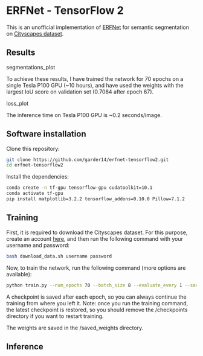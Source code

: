 # ERFNet - TensorFlow 2

This is an unofficial implementation of [ERFNet](http://www.robesafe.es/personal/eduardo.romera/pdfs/Romera17tits.pdf) for semantic segmentation on [Cityscapes dataset](https://www.cityscapes-dataset.com/).

## Results

segmentations_plot

To achieve these results, I have trained the network for 70 epochs on a single Tesla P100 GPU (~10 hours), and have used the weights with the largest IoU score on validation set (0.7084 after epoch 67).

loss_plot

The inference time on Tesla P100 GPU is ~0.2 seconds/image.

## Software installation

Clone this repository:

```bash
git clone https://github.com/garder14/erfnet-tensorflow2.git
cd erfnet-tensorflow2
```

Install the dependencies:

```bash
conda create -n tf-gpu tensorflow-gpu cudatoolkit=10.1
conda activate tf-gpu
pip install matplotlib=3.2.2 tensorflow_addons=0.10.0 Pillow=7.1.2
```

## Training

First, it is required to download the Cityscapes dataset. For this purpose, create an account [here](https://www.cityscapes-dataset.com/), and then run the following command with your username and password:

```bash
bash download_data.sh username password
```

Now, to train the network, run the following command (more options are available):

```bash
python train.py --num_epochs 70 --batch_size 8 --evaluate_every 1 --save_weights_every 1
```

A checkpoint is saved after each epoch, so you can always continue the training from where you left it. Note: once you run the training command, the latest checkpoint is restored, so you should remove the /checkpoints directory if you want to restart training.

The weights are saved in the /saved_weights directory.

## Inference

